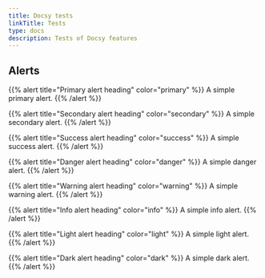 ```yaml
---
title: Docsy tests
linkTitle: Tests
type: docs
description: Tests of Docsy features
---
```


## Alerts

{{% alert title="Primary alert heading" color="primary" %}}
A simple primary alert.
{{% /alert %}}

{{% alert title="Secondary alert heading" color="secondary" %}}
A simple secondary alert.
{{% /alert %}}

{{% alert title="Success alert heading" color="success" %}}
A simple success alert.
{{% /alert %}}

{{% alert title="Danger alert heading" color="danger" %}}
A simple danger alert.
{{% /alert %}}

{{% alert title="Warning alert heading" color="warning" %}}
A simple warning alert.
{{% /alert %}}

{{% alert title="Info alert heading" color="info" %}}
A simple info alert.
{{% /alert %}}

{{% alert title="Light alert heading" color="light" %}}
A simple light alert.
{{% /alert %}}

{{% alert title="Dark alert heading" color="dark" %}}
A simple dark alert.
{{% /alert %}}
